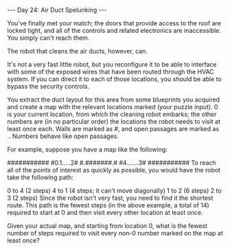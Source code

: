 --- Day 24: Air Duct Spelunking ---

You've finally met your match; the doors that provide access to the roof are locked tight, and all of the controls and related electronics are inaccessible. You simply can't reach them.

The robot that cleans the air ducts, however, can.

It's not a very fast little robot, but you reconfigure it to be able to interface with some of the exposed wires that have been routed through the HVAC system. If you can direct it to each of those locations, you should be able to bypass the security controls.

You extract the duct layout for this area from some blueprints you acquired and create a map with the relevant locations marked (your puzzle input). 0 is your current location, from which the cleaning robot embarks; the other numbers are (in no particular order) the locations the robot needs to visit at least once each. Walls are marked as #, and open passages are marked as .. Numbers behave like open passages.

For example, suppose you have a map like the following:

###########
#0.1.....2#
#.#######.#
#4.......3#
###########
To reach all of the points of interest as quickly as possible, you would have the robot take the following path:

0 to 4 (2 steps)
4 to 1 (4 steps; it can't move diagonally)
1 to 2 (6 steps)
2 to 3 (2 steps)
Since the robot isn't very fast, you need to find it the shortest route. This path is the fewest steps (in the above example, a total of 14) required to start at 0 and then visit every other location at least once.

Given your actual map, and starting from location 0, what is the fewest number of steps required to visit every non-0 number marked on the map at least once?